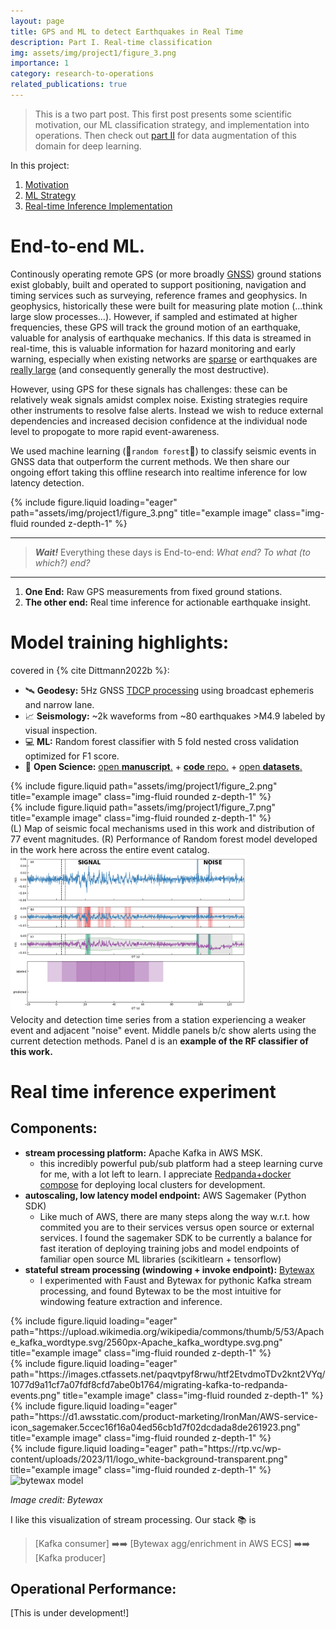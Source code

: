 ```yaml
---
layout: page
title: GPS and ML to detect Earthquakes in Real Time
description: Part I. Real-time classification
img: assets/img/project1/figure_3.png
importance: 1
category: research-to-operations
related_publications: true
---
```

> This is a two part post.  This first post presents some scientific motivation, our ML classification strategy, and implementation into operations.  Then check out [part II](https://timdittmann.github.io/projects/) for data augmentation of this domain for deep learning.

In this project:
1. [Motivation](#end-to-end-ml)
2. [ML Strategy](#model-training-highlights)
3. [Real-time Inference Implementation](#real-time-inference-experiment)

# End-to-end ML.  

Continously operating remote GPS (or more broadly [GNSS](https://www.earthscope.org/what-is/gps/gnss-vs-gps/)) ground stations exist globably, built and operated to support positioning, navigation and timing services such as surveying, reference frames and geophysics.  In geophysics, historically these were built for measuring plate motion (...think large slow processes...).  However, if sampled and estimated at higher frequencies, these GPS will track the ground motion of an earthquake, valuable for analysis of earthquake mechanics.  If this data is streamed in real-time, this is valuable information for hazard monitoring and early warning, especially when existing networks are [sparse](http://www.grapenthin.org/download/Grapenthin_etal_2017_iniskin_eew.pdf) or earthquakes are [really large](https://youtu.be/tLjGJFWLSvY?si=82EO4YemWWwEjgQH&t=385) (and consequently generally the most destructive).

However, using GPS for these signals has challenges: these can be relatively weak signals amidst complex noise.  Existing strategies require other instruments to resolve false alerts.  Instead we wish to reduce external dependencies and increased decision confidence at the individual node level to propogate to more rapid event-awareness.

We used machine learning (:evergreen_tree:`random forest`:evergreen_tree:) to classify seismic events in GNSS data that outperform the current methods.
We then share our ongoing effort taking this offline research into realtime inference for low latency detection.




<div class="row">
    <div class="col-sm mt-3 mt-md-0">
        {% include figure.liquid loading="eager" path="assets/img/project1/figure_3.png" title="example image" class="img-fluid rounded z-depth-1" %}
    </div>
</div>

---
> **_Wait!_** Everything these days is End-to-end: _What end? To what (to which?) end?_

---


1. **One End:** Raw GPS measurements from fixed ground stations.
2. **The other end:** Real time inference for actionable earthquake insight.


# Model training highlights: 
covered in {% cite Dittmann2022b %}:
* :artificial_satellite: **Geodesy:** 5Hz GNSS [TDCP processing](https://github.com/crowellbw/SNIVEL) using broadcast ephemeris and narrow lane.
* :chart_with_upwards_trend: **Seismology:** ~2k waveforms from ~80 earthquakes >M4.9 labeled by visual inspection.
* :computer: **ML:** Random forest classifier with 5 fold nested cross validation optimized for F1 score.
* :memo: **Open Science:** [open **manuscript**.](https://doi.org/10.1029/2022JB024854) + [**code** repo.](https://github.com/timdittmann/gnss_vel_classifier) + [open **datasets**.](https://zenodo.org/records/7909327)




<div class="row justify-content-sm-center">
    <div class="col-sm-4 mt-3 mt-md-0">
        {% include figure.liquid path="assets/img/project1/figure_2.png" title="example image" class="img-fluid rounded z-depth-1" %}
    </div>
    <div class="col-sm-8 mt-3 mt-md-0">
        {% include figure.liquid path="assets/img/project1/figure_7.png" title="example image" class="img-fluid rounded z-depth-1" %}
    </div>
</div>
<div class="caption">
    (L) Map of seismic focal mechanisms used in this work and distribution of 77 event magnitudes. (R) Performance of Random forest model developed in the work here across the entire event catalog.
</div>


<img src="/assets/img/project1/tsRF.gif" alt="drawing" width="75%"/>
<div class="caption">
    Velocity and detection time series from a station experiencing a weaker event and adjacent "noise" event. Middle panels b/c show alerts using the current detection methods. Panel d is an <b>example of the RF classifier of this work. </b>
</div>


# Real time inference experiment 
## Components:
* **stream processing platform:** Apache Kafka in AWS MSK.
    * this incredibly powerful pub/sub platform had a steep learning curve for me, with a lot left to learn.  I appreciate [Redpanda+docker compose](https://docs.redpanda.com/current/get-started/quick-start/) for deploying local clusters for development. 
* **autoscaling, low latency model endpoint:** AWS Sagemaker (Python SDK)
    * Like much of AWS, there are many steps along the way w.r.t. how commited you are to their services versus open source or external services.  I found the sagemaker SDK to be currently a balance for fast iteration of deploying training jobs and model endpoints of familiar open source ML libraries (scikitlearn + tensorflow)
* **stateful stream processing (windowing + invoke endpoint):** [Bytewax](https://bytewax.io/)
    * I experimented with Faust and Bytewax for pythonic Kafka stream processing, and found Bytewax to be the most intuitive for windowing feature extraction and inference.

<div class="row">
    <div class="col-sm mt-3 mt-md-0">
        {% include figure.liquid loading="eager" path="https://upload.wikimedia.org/wikipedia/commons/thumb/5/53/Apache_kafka_wordtype.svg/2560px-Apache_kafka_wordtype.svg.png" title="example image" class="img-fluid rounded z-depth-1" %}
    </div>
    <div class="col-sm mt-3 mt-md-0">
        {% include figure.liquid loading="eager" path="https://images.ctfassets.net/paqvtpyf8rwu/htf2EtvdmoTDv2knt2VYq/1077d9a11cf7a07fdf8cfd7abe0b1764/migrating-kafka-to-redpanda-events.png" title="example image" class="img-fluid rounded z-depth-1" %}
    </div>
    <div class="col-sm mt-3 mt-md-0">
        {% include figure.liquid loading="eager" path="https://d1.awsstatic.com/product-marketing/IronMan/AWS-service-icon_sagemaker.5ccec16f16a04ed56cb1d7f02dcdada8de261923.png" title="example image" class="img-fluid rounded z-depth-1" %}
    </div>
    <div class="col-sm mt-3 mt-md-0">
        {% include figure.liquid loading="eager" path="https://rtp.vc/wp-content/uploads/2023/11/logo_white-background-transparent.png" title="example image" class="img-fluid rounded z-depth-1" %}
    </div>
</div>

<img src="https://github.com/bytewax/bytewax/assets/156834296/4e314f17-38ab-4e72-9268-a48ddee7a201" alt="bytewax model"  width="75%" />

*Image credit: Bytewax*

I like this visualization of stream processing.  Our stack :books: is 

> [Kafka consumer] :arrow_right::arrow_right: [Bytewax agg/enrichment in AWS ECS] :arrow_right::arrow_right: [Kafka producer] 

## Operational Performance:
[This is under development!]

